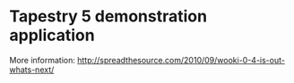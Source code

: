 # Tapestry 5 demonstration application 

More information: http://spreadthesource.com/2010/09/wooki-0-4-is-out-whats-next/